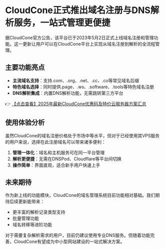 # CloudCone正式推出域名注册与DNS解析服务，一站式管理更便捷

据CloudCone官方公告，该平台已于2023年5月2日正式上线域名注册和管理功能。这一更新让用户可以在CloudCone平台上实现从域名注册到解析的全流程管理。

## 主要功能亮点

- **主流域名支持**：支持.com、.org、.net、.cc、.co等常见域名后缀
- **特色域名选择**：同时提供.page、.ws、.software、.tools等特色域名注册
- **DNS解析集成**：内置DNS解析功能，无需跳转第三方平台

👉 [【点击查看】2025年最新CloudCone优惠码及特价云服务器方案汇总](https://bit.ly/Cloudcone)

## 使用体验分析

虽然CloudCone的域名注册价格处于市场中等水平，但对于已经使用其VPS服务的用户来说，选择在此注册域名可以带来诸多便利：

1. **管理一体化**：域名和主机服务可在同一平台管理
2. **解析更便捷**：无需在DNSPod、Cloudflare等平台间切换
3. **操作简单**：界面直观，适合新手用户快速上手

## 未来期待

作为新上线的功能模块，CloudCone的域名管理系统目前功能相对基础。我们期待后续更新能带来：

- 更丰富的解析记录类型支持
- 批量管理功能
- 域名转移等进阶功能

对于需要复杂解析需求的用户，目前仍建议使用专业DNS服务。但随着功能完善，CloudCone有望成为中小型网站建设的一站式解决方案。